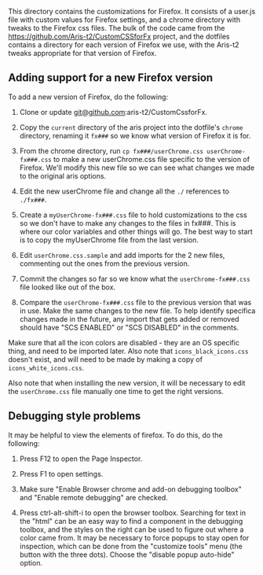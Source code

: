 This directory contains the customizations for Firefox.  It consists of a user.js file with custom
values for Firefox settings, and a chrome directory with tweaks to the Firefox css files.  The
bulk of the code came from the https://github.com/Aris-t2/CustomCSSforFx project, and the dotfiles
contains a directory for each version of Firefox we use, with the Aris-t2 tweaks appropriate for
that version of Firefox.

Adding support for a new Firefox version
----------------------------------------

To add a new version of Firefox, do the following:

1. Clone or update git@github.com:aris-t2/CustomCssforFx.

2. Copy the `current` directory of the aris project into the dotfile's `chrome `directory, renaming
  it `fx###` so we know what version of Firefox it is for.

3. From the chrome directory, run `cp fx###/userChrome.css userChrome-fx###.css` to make a new
  userChrome.css file specific to the version of Firefox.  We'll modify this new file so we can see
  what changes we made to the original aris options.

4. Edit the new userChrome file and change all the `./` references to `./fx###`.

5. Create a `myUserChrome-fx###.css` file to hold customizations to the css so we don't have to 
  make any changes to the files in fx###.  This is where our color variables and other things will
  go.  The best way to start is to copy the myUserChrome file from the last version.

6. Edit `userChrome.css.sample` and add imports for the 2 new files, commenting out the ones from
  the previous version.

7. Commit the changes so far so we know what the `userChrome-fx###.css` file looked like out of the
  box.

8. Compare the `userChrome-fx###.css` file to the previous version that was in use.  Make the same
  changes to the new file.  To help identify specifica changes made in the future, any import that
  gets added or removed should have "SCS ENABLED" or "SCS DISABLED" in the comments.

  Make sure that all the icon colors are disabled - they are an OS specific thing, and need to be
  imported later.  Also note that `icons_black_icons.css` doesn't exist, and will need to be made
  by making a copy of `icons_white_icons.css`.

  Also note that when installing the new version, it will be necessary to edit the `userChrome.css`
  file manually one time to get the right versions.

Debugging style problems
------------------------

It may be helpful to view the elements of firefox.  To do this, do the following:

1. Press F12 to open the Page Inspector.

2. Press F1 to open settings.

3. Make sure "Enable Browser chrome and add-on debugging toolbox" and "Enable remote debugging" are
  checked.

4. Press ctrl-alt-shift-i to open the browser toolbox. Searching for text in the "html" can be an 
  easy way to find a component in the debugging toolbox, and the styles on the right can be used 
  to figure out where a color came from.  It may be necessary to force popups to stay open for 
  inspection, which can be done from the "customize tools" menu (the button with the three dots).
  Choose the "disable popup auto-hide" option.


